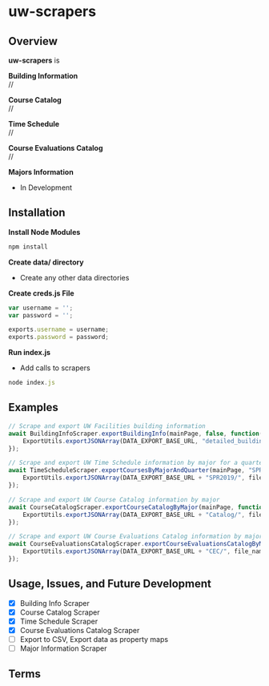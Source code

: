 # uw-scrapers

## Overview

**uw-scrapers** is 

**Building Information**  
//

**Course Catalog**  
//

**Time Schedule**  
//

**Course Evaluations Catalog**  
//

**Majors Information**  
* In Development

## Installation

**Install Node Modules**

```javascript
npm install
```

**Create data/ directory**  
* Create any other data directories

**Create creds.js File**

```javascript
var username = '';
var password = '';

exports.username = username;
exports.password = password;
```

**Run index.js**  
* Add calls to scrapers 

```javascript
node index.js
```

## Examples

```javascript
// Scrape and export UW Facilities building information
await BuildingInfoScraper.exportBuildingInfo(mainPage, false, function(data) {
    ExportUtils.exportJSONArray(DATA_EXPORT_BASE_URL, "detailed_building_info.json", "data", data);
});

// Scrape and export UW Time Schedule information by major for a quarter
await TimeScheduleScraper.exportCoursesByMajorAndQuarter(mainPage, "SPR2019", function(file_name, data) {
    ExportUtils.exportJSONArray(DATA_EXPORT_BASE_URL + "SPR2019/", file_name, "data", data);
});

// Scrape and export UW Course Catalog information by major
await CourseCatalogScraper.exportCourseCatalogByMajor(mainPage, function(file_name, data) {
    ExportUtils.exportJSONArray(DATA_EXPORT_BASE_URL + "Catalog/", file_name, "data", data);
});

// Scrape and export UW Course Evaluations Catalog information by major
await CourseEvaluationsCatalogScraper.exportCourseEvaluationsCatalogByMajor(mainPage, function(file_name, data) {
    ExportUtils.exportJSONArray(DATA_EXPORT_BASE_URL + "CEC/", file_name, "data", data);
});
```

## Usage, Issues, and Future Development



- [x] Building Info Scraper
- [x] Course Catalog Scraper
- [x] Time Schedule Scraper
- [x] Course Evaluations Catalog Scraper
- [ ] Export to CSV, Export data as property maps
- [ ] Major Information Scraper

## Terms

